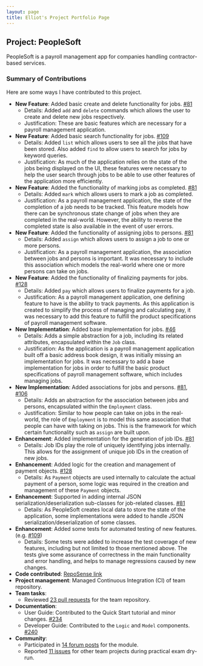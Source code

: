 ```yaml
---
layout: page
title: Elliot's Project Portfolio Page
---
```


## Project: PeopleSoft

PeopleSoft is a payroll management app for companies handling contractor-based services.

### Summary of Contributions

Here are some ways I have contributed to this project.

* **New Feature**: Added basic create and delete functionality for jobs. [\#81](https://github.com/AY2122S2-CS2103T-T11-4/tp/pull/81)
  * Details: Added `add` and `delete` commands which allows the user to create and delete new jobs 
    respectively.
  * Justification: These are basic features which are necessary for a payroll management application.
* **New Feature**: Added basic search functionality for jobs. [\#109](https://github.com/AY2122S2-CS2103T-T11-4/tp/pull/109)
  * Details: Added `list` which allows users to see all the jobs that have been stored. Also added `find` to
    allow users to search for jobs by keyword queries.
  * Justification: As much of the application relies on the state of the jobs being displayed on the UI, these
    features were necessary to help the user search through jobs to be able to use other features of the
    application more efficiently.
* **New Feature**: Added the functionality of marking jobs as completed. [\#81](https://github.com/AY2122S2-CS2103T-T11-4/tp/pull/81)
  * Details: Added `mark` which allows users to mark a job as completed.
  * Justification: As a payroll management application, the state of the completion of a job needs to be
    tracked. This feature models how there can be synchronous state change of jobs when they are completed
    in the real-world. However, the ability to reverse the completed state is also available in the event of
    user errors.
* **New Feature**: Added the functionality of assigning jobs to persons. [\#81](https://github.com/AY2122S2-CS2103T-T11-4/tp/pull/81)
  * Details: Added `assign` which allows users to assign a job to one or more persons.
  * Justification: As a payroll management application, the association between jobs and persons is important.
    It was necessary to include this association which models the real-world where one or more persons can
    take on jobs.
* **New Feature**: Added the functionality of finalizing payments for jobs. [\#128](https://github.com/AY2122S2-CS2103T-T11-4/tp/pull/128)
  * Details: Added `pay` which allows users to finalize payments for a job.
  * Justification: As a payroll management application, one defining feature to have is the ability to track
    payments. As this application is created to simplify the process of managing and calculating pay, it was
    necessary to add this feature to fulfill the product specifications of payroll management software.
* **New Implementation**: Added base implementation for jobs. [\#46](https://github.com/AY2122S2-CS2103T-T11-4/tp/pull/46)
  * Details: Adds a simple abstraction for a job, including its related attributes, encapsulated within
    the `Job` class.
  * Justification: As the application is a payroll management application built off a basic address book
    design, it was initially missing an implementation for jobs. It was necessary to add a base
    implementation for jobs in order to fulfill the basic product specifications of payroll management
    software, which includes managing jobs.
* **New Implementation**: Added associations for jobs and persons. [\#81](https://github.com/AY2122S2-CS2103T-T11-4/tp/pull/81), [\#106](https://github.com/AY2122S2-CS2103T-T11-4/tp/pull/106)
  * Details: Adds an abstraction for the association between jobs and persons, encapsulated within the
    `Employment` class.
  * Justification: Similar to how people can take on jobs in the real-world, the role of `Employment` is to
    model this same association that people can have with taking on jobs. This is the framework for which
    certain functionality such as `assign` are built upon.
* **Enhancement**: Added implementation for the generation of job IDs. [\#81](https://github.com/AY2122S2-CS2103T-T11-4/tp/pull/81)
  * Details: Job IDs play the role of uniquely identifying jobs internally. This allows for the assignment of 
    unique job IDs in the creation of new jobs.
* **Enhancement**: Added logic for the creation and management of payment objects. [\#128](https://github.com/AY2122S2-CS2103T-T11-4/tp/pull/128)
  * Details: As `Payment` objects are used internally to calculate the actual payment of a person, some logic
    was required in the creation and management of these `Payment` objects.
* **Enhancement**: Supported in adding internal JSON serialization/deserialization sub-classes for
    job-related classes. [\#81](https://github.com/AY2122S2-CS2103T-T11-4/tp/pull/81)
  * Details: As PeopleSoft creates local data to store the state of the application, some implementations
    were added to handle JSON serialization/deserialization of some classes.
* **Enhancement**: Added some tests for automated testing of new features. (e.g. [\#109](https://github.com/AY2122S2-CS2103T-T11-4/tp/pull/109))
  * Details: Some tests were added to increase the test coverage of new features, including but not limited to
    those mentioned above. The tests give some assurance of correctness in the main functionality and error
    handling, and helps to manage regressions caused by new changes.
* **Code contributed**: [RepoSense link](https://nus-cs2103-ay2122s2.github.io/tp-dashboard/?search=&sort=groupTitle&sortWithin=title&timeframe=commit&mergegroup=&groupSelect=groupByRepos&breakdown=true&checkedFileTypes=docs~functional-code~test-code~other&since=2022-02-18&tabOpen=true&tabType=authorship&tabAuthor=Spyobird&tabRepo=AY2122S2-CS2103T-T11-4%2Ftp%5Bmaster%5D&authorshipIsMergeGroup=false&authorshipFileTypes=docs~functional-code~test-code&authorshipIsBinaryFileTypeChecked=false)
* **Project management**: Managed Continuous Integration (CI) of team repository.
* **Team tasks**:
  * Reviewed [23 pull requests](https://github.com/AY2122S2-CS2103T-T11-4/tp/pulls?page=2&q=type%3Apr+reviewed-by%3Aspyobird) for the team repository.
* **Documentation**:
  * User Guide: Contributed to the Quick Start tutorial and minor changes. [\#234](https://github.com/AY2122S2-CS2103T-T11-4/tp/pull/234)
  * Developer Guide: Contributed to the `Logic` and `Model` components. [\#240](https://github.com/AY2122S2-CS2103T-T11-4/tp/pull/240)
* **Community**:
  * Participated in [14 forum posts](https://github.com/nus-cs2103-AY2122S2/forum/issues?q=commenter%3Aspyobird) for the module.
  * Reported [11 issues](https://github.com/Spyobird/ped/issues) for other team projects during practical exam dry-run.
